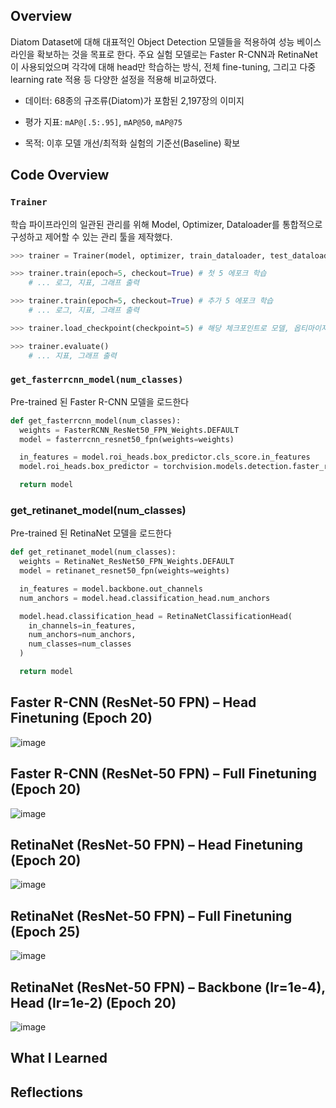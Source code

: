 ## Overview

Diatom Dataset에 대해 대표적인 Object Detection 모델들을 적용하여 성능 베이스라인을 확보하는 것을 목표로 한다.
주요 실험 모델로는 Faster R-CNN과 RetinaNet이 사용되었으며 각각에 대해 head만 학습하는 방식, 전체 fine-tuning, 그리고 다중 learning rate 적용 등 다양한 설정을 적용해 비교하였다.

- 데이터: 68종의 규조류(Diatom)가 포함된 2,197장의 이미지

- 평가 지표: `mAP@[.5:.95]`, `mAP@50`, `mAP@75`

- 목적: 이후 모델 개선/최적화 실험의 기준선(Baseline) 확보

## Code Overview

### `Trainer`

학습 파이프라인의 일관된 관리를 위해 Model, Optimizer, Dataloader를 통합적으로 구성하고 제어할 수 있는 관리 툴을 제작했다.

```python
>>> trainer = Trainer(model, optimizer, train_dataloader, test_dataloader)

>>> trainer.train(epoch=5, checkout=True) # 첫 5 에포크 학습
    # ... 로그, 지표, 그래프 출력

>>> trainer.train(epoch=5, checkout=True) # 추가 5 에포크 학습
    # ... 로그, 지표, 그래프 출력

>>> trainer.load_checkpoint(checkpoint=5) # 해당 체크포인트로 모델, 옵티마이저 이동

>>> trainer.evaluate()
    # ... 지표, 그래프 출력
```

### `get_fasterrcnn_model(num_classes)`
Pre-trained 된 Faster R-CNN 모델을 로드한다

```python
def get_fasterrcnn_model(num_classes):
  weights = FasterRCNN_ResNet50_FPN_Weights.DEFAULT
  model = fasterrcnn_resnet50_fpn(weights=weights)

  in_features = model.roi_heads.box_predictor.cls_score.in_features
  model.roi_heads.box_predictor = torchvision.models.detection.faster_rcnn.FastRCNNPredictor(in_features, num_classes)

  return model
```

### get_retinanet_model(num_classes)

Pre-trained 된 RetinaNet 모델을 로드한다

```python
def get_retinanet_model(num_classes):
  weights = RetinaNet_ResNet50_FPN_Weights.DEFAULT
  model = retinanet_resnet50_fpn(weights=weights)

  in_features = model.backbone.out_channels
  num_anchors = model.head.classification_head.num_anchors

  model.head.classification_head = RetinaNetClassificationHead(
    in_channels=in_features,
    num_anchors=num_anchors,
    num_classes=num_classes
  )

  return model
```

## Faster R-CNN (ResNet-50 FPN) – Head Finetuning (Epoch 20)

![image](https://github.com/user-attachments/assets/ea29c513-b4c3-472a-8ddb-15343429342b)

## Faster R-CNN (ResNet-50 FPN) – Full Finetuning (Epoch 20)

![image](https://github.com/user-attachments/assets/dd1e1b6e-ad2b-45bf-bb55-dea8f0048049)

## RetinaNet (ResNet-50 FPN) – Head Finetuning (Epoch 20)

![image](https://github.com/user-attachments/assets/61283869-6184-4fea-80d5-f7877f154366)

## RetinaNet (ResNet-50 FPN) – Full Finetuning (Epoch 25)

![image](https://github.com/user-attachments/assets/7090c560-0464-4d26-b3f4-5dbfa51ca244)

## RetinaNet (ResNet-50 FPN) – Backbone (lr=1e-4), Head (lr=1e-2) (Epoch 20)

![image](https://github.com/user-attachments/assets/c55a974b-140e-439c-87f7-6574a20bcd70)

## What I Learned

## Reflections

